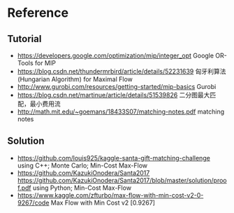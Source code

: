 
# Reference
## Tutorial
- https://developers.google.com/optimization/mip/integer_opt Google OR-Tools for MIP
- https://blog.csdn.net/thundermrbird/article/details/52231639 匈牙利算法(Hungarian Algorithm) for Maximal Flow
- http://www.gurobi.com/resources/getting-started/mip-basics Gurobi
- https://blog.csdn.net/martinue/article/details/51539826 二分图最大匹配，最小费用流
- http://math.mit.edu/~goemans/18433S07/matching-notes.pdf matching notes
## Solution
- https://github.com/louis925/kaggle-santa-gift-matching-challenge using C++; Monte Carlo; Min-Cost Max-Flow
- https://github.com/KazukiOnodera/Santa2017 https://github.com/KazukiOnodera/Santa2017/blob/master/solution/proof.pdf using Python; Min-Cost Max-Flow
- https://www.kaggle.com/zfturbo/max-flow-with-min-cost-v2-0-9267/code Max Flow with Min Cost v2 [0.9267]
